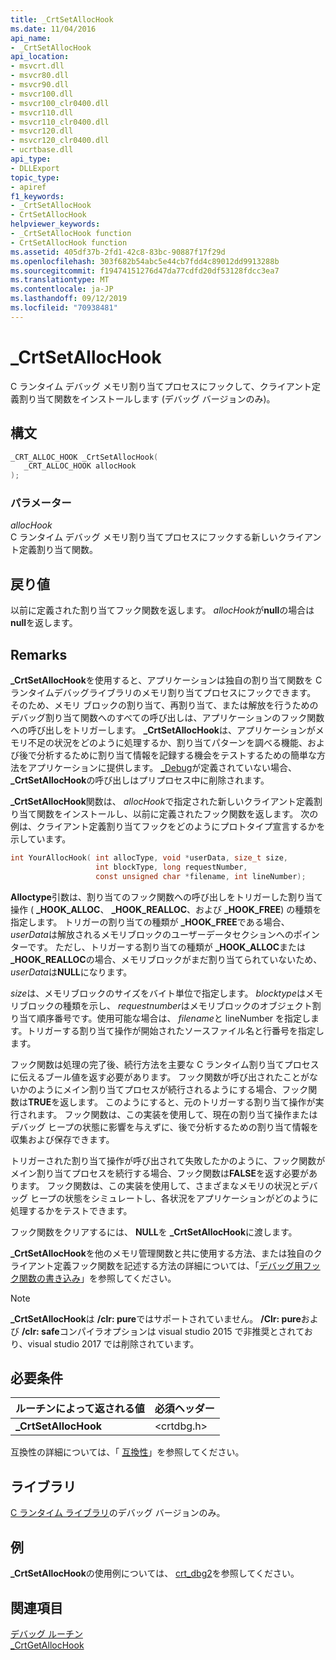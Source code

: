 ```yaml
---
title: _CrtSetAllocHook
ms.date: 11/04/2016
api_name:
- _CrtSetAllocHook
api_location:
- msvcrt.dll
- msvcr80.dll
- msvcr90.dll
- msvcr100.dll
- msvcr100_clr0400.dll
- msvcr110.dll
- msvcr110_clr0400.dll
- msvcr120.dll
- msvcr120_clr0400.dll
- ucrtbase.dll
api_type:
- DLLExport
topic_type:
- apiref
f1_keywords:
- _CrtSetAllocHook
- CrtSetAllocHook
helpviewer_keywords:
- _CrtSetAllocHook function
- CrtSetAllocHook function
ms.assetid: 405df37b-2fd1-42c8-83bc-90887f17f29d
ms.openlocfilehash: 303f682b54abc5e44cb7fdd4c89012dd9913288b
ms.sourcegitcommit: f19474151276d47da77cdfd20df53128fdcc3ea7
ms.translationtype: MT
ms.contentlocale: ja-JP
ms.lasthandoff: 09/12/2019
ms.locfileid: "70938481"
---
```

# <a name="_crtsetallochook"></a>_CrtSetAllocHook

C ランタイム デバッグ メモリ割り当てプロセスにフックして、クライアント定義割り当て関数をインストールします (デバッグ バージョンのみ)。

## <a name="syntax"></a>構文

```C
_CRT_ALLOC_HOOK _CrtSetAllocHook(
   _CRT_ALLOC_HOOK allocHook
);
```

### <a name="parameters"></a>パラメーター

*allocHook*<br/>
C ランタイム デバッグ メモリ割り当てプロセスにフックする新しいクライアント定義割り当て関数。

## <a name="return-value"></a>戻り値

以前に定義された割り当てフック関数を返します。 *allocHook*が**null**の場合は**null**を返します。

## <a name="remarks"></a>Remarks

**_CrtSetAllocHook**を使用すると、アプリケーションは独自の割り当て関数を C ランタイムデバッグライブラリのメモリ割り当てプロセスにフックできます。 そのため、メモリ ブロックの割り当て、再割り当て、または解放を行うためのデバッグ割り当て関数へのすべての呼び出しは、アプリケーションのフック関数への呼び出しをトリガーします。 **_CrtSetAllocHook**は、アプリケーションがメモリ不足の状況をどのように処理するか、割り当てパターンを調べる機能、および後で分析するために割り当て情報を記録する機会をテストするための簡単な方法をアプリケーションに提供します。 [_Debug](../../c-runtime-library/debug.md)が定義されていない場合、 **_CrtSetAllocHook**の呼び出しはプリプロセス中に削除されます。

**_CrtSetAllocHook**関数は、 *allocHook*で指定された新しいクライアント定義割り当て関数をインストールし、以前に定義されたフック関数を返します。 次の例は、クライアント定義割り当てフックをどのようにプロトタイプ宣言するかを示しています。

```C
int YourAllocHook( int allocType, void *userData, size_t size,
                   int blockType, long requestNumber,
                   const unsigned char *filename, int lineNumber);
```

**Alloctype**引数は、割り当てのフック関数への呼び出しをトリガーした割り当て操作 ( **_HOOK_ALLOC**、 **_HOOK_REALLOC**、および **_HOOK_FREE**) の種類を指定します。 トリガーの割り当ての種類が **_HOOK_FREE**である場合、 *userData*は解放されるメモリブロックのユーザーデータセクションへのポインターです。 ただし、トリガーする割り当ての種類が **_HOOK_ALLOC**または **_HOOK_REALLOC**の場合、メモリブロックがまだ割り当てられていないため、 *userData*は**NULL**になります。

*size*は、メモリブロックのサイズをバイト単位で指定します。 *blocktype*はメモリブロックの種類を示し、 *requestnumber*はメモリブロックのオブジェクト割り当て順序番号です。使用可能な場合は、 *filename*と lineNumber を指定します。トリガーする割り当て操作が開始されたソースファイル名と行番号を指定します。

フック関数は処理の完了後、続行方法を主要な C ランタイム割り当てプロセスに伝えるブール値を返す必要があります。 フック関数が呼び出されたことがないかのようにメイン割り当てプロセスが続行されるようにする場合、フック関数は**TRUE**を返します。 このようにすると、元のトリガーする割り当て操作が実行されます。 フック関数は、この実装を使用して、現在の割り当て操作またはデバッグ ヒープの状態に影響を与えずに、後で分析するための割り当て情報を収集および保存できます。

トリガーされた割り当て操作が呼び出されて失敗したかのように、フック関数がメイン割り当てプロセスを続行する場合、フック関数は**FALSE**を返す必要があります。 フック関数は、この実装を使用して、さまざまなメモリの状況とデバッグ ヒープの状態をシミュレートし、各状況をアプリケーションがどのように処理するかをテストできます。

フック関数をクリアするには、 **NULL**を **_CrtSetAllocHook**に渡します。

**_CrtSetAllocHook**を他のメモリ管理関数と共に使用する方法、または独自のクライアント定義フック関数を記述する方法の詳細については、「[デバッグ用フック関数の書き込み](/visualstudio/debugger/debug-hook-function-writing)」を参照してください。

> [!NOTE]
> **_CrtSetAllocHook**は **/clr: pure**ではサポートされていません。 **/Clr: pure**および **/clr: safe**コンパイラオプションは visual studio 2015 で非推奨とされており、visual studio 2017 では削除されています。

## <a name="requirements"></a>必要条件

|ルーチンによって返される値|必須ヘッダー|
|-------------|---------------------|
|**_CrtSetAllocHook**|\<crtdbg.h>|

互換性の詳細については、「 [互換性](../../c-runtime-library/compatibility.md)」を参照してください。

## <a name="libraries"></a>ライブラリ

[C ランタイム ライブラリ](../../c-runtime-library/crt-library-features.md)のデバッグ バージョンのみ。

## <a name="example"></a>例

**_CrtSetAllocHook**の使用例については、 [crt_dbg2](https://github.com/Microsoft/VCSamples/tree/master/VC2010Samples/crt/crt_dbg2)を参照してください。

## <a name="see-also"></a>関連項目

[デバッグ ルーチン](../../c-runtime-library/debug-routines.md)<br/>
[_CrtGetAllocHook](crtgetallochook.md)<br/>
